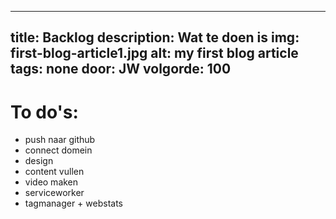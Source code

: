 ---
title:  Backlog
description: Wat te doen is
img: first-blog-article1.jpg
alt: my first blog article
tags: none
door: JW
volgorde: 100
------

# To do's:

- push naar github
- connect domein
- design
- content vullen
- video maken
- serviceworker
- tagmanager + webstats

